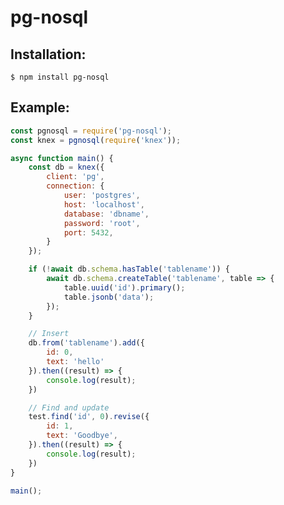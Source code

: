 # pg-nosql

## Installation:
```$ npm install pg-nosql```

## Example:
```javascript
const pgnosql = require('pg-nosql');
const knex = pgnosql(require('knex'));

async function main() {
    const db = knex({
        client: 'pg',
        connection: {
            user: 'postgres',
            host: 'localhost',
            database: 'dbname',
            password: 'root',
            port: 5432,
        }
    });

    if (!await db.schema.hasTable('tablename')) {
        await db.schema.createTable('tablename', table => {
            table.uuid('id').primary();
            table.jsonb('data');
        });
    }

    // Insert
    db.from('tablename').add({
        id: 0,
        text: 'hello'
    }).then((result) => {
        console.log(result);
    })

    // Find and update
    test.find('id', 0).revise({
        id: 1,
        text: 'Goodbye',
    }).then((result) => {
        console.log(result);
    })
}

main();
```